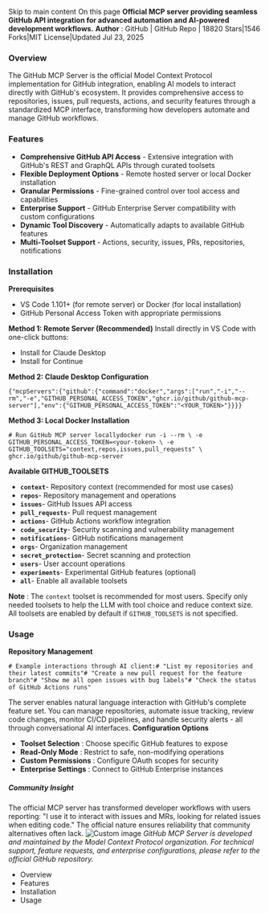 Skip to main content
On this page
**Official MCP server providing seamless GitHub API integration for advanced automation and AI-powered development workflows.**
**Author** : GitHub | GitHub Repo | 18820 Stars|1546 Forks|MIT License|Updated Jul 23, 2025
### Overview​
The GitHub MCP Server is the official Model Context Protocol implementation for GitHub integration, enabling AI models to interact directly with GitHub's ecosystem. It provides comprehensive access to repositories, issues, pull requests, actions, and security features through a standardized MCP interface, transforming how developers automate and manage GitHub workflows.
### Features​
  * **Comprehensive GitHub API Access** - Extensive integration with GitHub's REST and GraphQL APIs through curated toolsets
  * **Flexible Deployment Options** - Remote hosted server or local Docker installation
  * **Granular Permissions** - Fine-grained control over tool access and capabilities
  * **Enterprise Support** - GitHub Enterprise Server compatibility with custom configurations
  * **Dynamic Tool Discovery** - Automatically adapts to available GitHub features
  * **Multi-Toolset Support** - Actions, security, issues, PRs, repositories, notifications


### Installation​
**Prerequisites**
  * VS Code 1.101+ (for remote server) or Docker (for local installation)
  * GitHub Personal Access Token with appropriate permissions


**Method 1: Remote Server (Recommended)**
Install directly in VS Code with one-click buttons:
  * Install for Claude Desktop
  * Install for Continue


**Method 2: Claude Desktop Configuration**
```
{"mcpServers":{"github":{"command":"docker","args":["run","-i","--rm","-e","GITHUB_PERSONAL_ACCESS_TOKEN","ghcr.io/github/github-mcp-server"],"env":{"GITHUB_PERSONAL_ACCESS_TOKEN":"<YOUR_TOKEN>"}}}}
```

**Method 3: Local Docker Installation**
```
# Run GitHub MCP server locallydocker run -i --rm \ -e GITHUB_PERSONAL_ACCESS_TOKEN=<your-token> \ -e GITHUB_TOOLSETS="context,repos,issues,pull_requests" \ ghcr.io/github/github-mcp-server
```

**Available GITHUB_TOOLSETS**
  * **`context`**- Repository context (recommended for most use cases)
  * **`repos`**- Repository management and operations
  * **`issues`**- GitHub Issues API access
  * **`pull_requests`**- Pull request management
  * **`actions`**- GitHub Actions workflow integration
  * **`code_security`**- Security scanning and vulnerability management
  * **`notifications`**- GitHub notifications management
  * **`orgs`**- Organization management
  * **`secret_protection`**- Secret scanning and protection
  * **`users`**- User account operations
  * **`experiments`**- Experimental GitHub features (optional)
  * **`all`**- Enable all available toolsets


**Note** : The `context` toolset is recommended for most users. Specify only needed toolsets to help the LLM with tool choice and reduce context size. All toolsets are enabled by default if `GITHUB_TOOLSETS` is not specified.
### Usage​
**Repository Management**
```
# Example interactions through AI client:# "List my repositories and their latest commits"# "Create a new pull request for the feature branch"# "Show me all open issues with bug labels"# "Check the status of GitHub Actions runs"
```

The server enables natural language interaction with GitHub's complete feature set. You can manage repositories, automate issue tracking, review code changes, monitor CI/CD pipelines, and handle security alerts - all through conversational AI interfaces.
**Configuration Options**
  * **Toolset Selection** : Choose specific GitHub features to expose
  * **Read-Only Mode** : Restrict to safe, non-modifying operations
  * **Custom Permissions** : Configure OAuth scopes for security
  * **Enterprise Settings** : Connect to GitHub Enterprise instances


##### Community Insight
The official MCP server has transformed developer workflows with users reporting: "I use it to interact with issues and MRs, looking for related issues when editing code." The official nature ensures reliability that community alternatives often lack.
![Custom image](https://www.claudelog.com/img/discovery/019.png)
_GitHub MCP Server is developed and maintained by the Model Context Protocol organization. For technical support, feature requests, and enterprise configurations, please refer to the official GitHub repository._
  * Overview
  * Features
  * Installation
  * Usage


